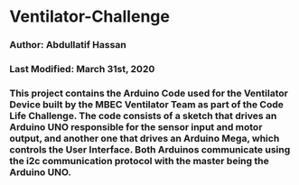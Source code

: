 # Ventilator-Challenge
### Author: Abdullatif Hassan
### Last Modified: March 31st, 2020
### This project contains the Arduino Code used for the Ventilator Device built by the MBEC Ventilator Team as part of the Code Life Challenge. The code consists of a sketch that drives an Arduino UNO responsible for the sensor input and motor output, and another one that drives an Arduino Mega, which controls the User Interface. Both Arduinos communicate using the i2c communication protocol with the master being the Arduino UNO. 

